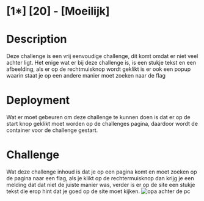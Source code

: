 # [1*] [20] - [Moeilijk]

# Description
Deze challenge is een vrij eenvoudige challenge, dit komt omdat er niet veel achter ligt. Het enige wat er bij deze challenge is, is een stukje tekst en een afbeelding, als er op de rechtmuisknop wordt geklikt is er ook een popup waarin staat je op een andere manier moet zoeken naar de flag

# Deployment
Wat er moet gebeuren om deze challenge te kunnen doen is dat er op de start knop geklikt moet worden op de challenges pagina, daardoor wordt de container voor de challenge gestart.

# Challenge
Wat deze challenge inhoud is dat je op een pagina komt en moet zoeken op de pagina naar een flag, als je klikt op de rechtermuisknop dan krijg je een melding dat dat niet de juiste manier was, verder is er op de site een stukje tekst die erop hint dat je goed op de site moet kijken.
![opa achter de pc](https://cdn.discordapp.com/attachments/846141846547595286/846160751663251456/unknown.png)
